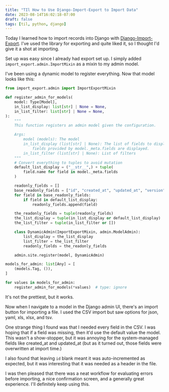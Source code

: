 ```yaml
---
title: "TIl How to Use Django-Import-Export to Import Data"
date: 2023-08-14T16:02:18-07:00
draft: false
tags: [til, python, django]
---
```



Today I learned how to import records into Django with [Django-Import-Export](https://django-import-export.readthedocs.io/). I've used the library for exporting and quite liked it, so I thought I'd give it a shot at importing.

Set up was easy since I already had export set up. I simply added `import_export.admin.ImportMixin` as a mixin to my admin model.

I've been using a dynamic model to register everything. Now that model looks like this:

```python
from import_export.admin import ImportExportMixin

def register_admin_for_models(
    model: Type[Model],
    in_list_display: list[str] | None = None,
    in_list_filter: list[str] | None = None,
):
    """
    This function registers an admin model given the configuration.

    Args:
        model (models): The model
        in_list_display (list[str] | None): The list of fields to display in the admin UI. If None, then all
            fields provided by model._meta.fields are displayed.
        in_list_filter (list[str] | None): List of filters
    """
    # Convert everything to tuples to avoid mutation
    default_list_display = ("__str__",) + tuple(
        field.name for field in model._meta.fields
    )

    readonly_fields = []
    base_readonly_fields = ["id", "created_at", "updated_at", "version"]
    for field in base_readonly_fields:
        if field in default_list_display:
            readonly_fields.append(field)

    the_readonly_fields = tuple(readonly_fields)
    the_list_display = tuple(in_list_display or default_list_display)
    the_list_filter = tuple(in_list_filter or [])

    class DynamicAdmin(ImportExportMixin, admin.ModelAdmin):
        list_display = the_list_display
        list_filter = the_list_filter
        readonly_fields = the_readonly_fields

    admin.site.register(model, DynamicAdmin)

models_for_admin: list[Any] = [
    (models.Tag, ()),
]

for values in models_for_admin:
    register_admin_for_models(*values)  # type: ignore
```

It's not the prettiest, but it works.

Now when I navigate to a model in the Django admin UI, there's an import button for importing a file. I used the CSV import but saw options for json, yaml, xls, xlsx, and tsv.

One strange thing I found was that I needed every field in the CSV. I was hoping that if a field was missing, then it'd use the default value the model. This wasn't a show-stopper, but it was annoying for the system-managed fields like created_at and updated_at (but as it turned out, those fields were overwritten at  import time.)

I also found that leaving `id` blank meant it was auto-incremented as expected, but it was interesting that it was needed as a header in the file.

I was then pleased that there was a neat workflow for evaluating errors before importing, a nice confirmation screen, and a generally great experience. I'll definitely keep using this.